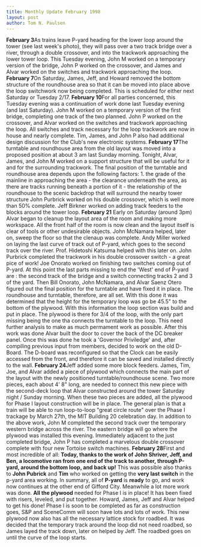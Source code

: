 ```yaml
---
title: Monthly Update February 1998 
layout: post
author: Tom N. Paulsen
---
```




 **February 3**As trains leave P\-yard heading for the lower loop around the tower (see last week's photo), they will pass over a two track bridge over a river, through a double crossover, and into the trackwork approaching the lower tower loop. This Tuesday evening, John M worked on a temporary version of the bridge, John P worked on the crossover, and James and Alvar worked on the switches and trackwork approaching the loop.  **February 7**On Saturday, James, Jeff, and Howard removed the bottom structure of the roundhouse area so that it can be moved into place above the loop switchwork now being completed. This is scheduled for either next Saturday or Tuesday 2/17\.  **February 10**For all parties concerned, this Tuesday evening was a continuation of work done last Tuesday evening (and last Saturday). John M worked on a temporary version of the first bridge, completing one track of the two planned. John P worked on the crossover, and Alvar worked on the switches and trackwork approaching the loop. All switches and track necessary for the loop trackwork are now in house and nearly complete. Tim, James, and John P also had additional design discussion for the Club's new electronic systems. **February 17**The turntable and roundhouse area from the old layout was moved into a proposed position at about 3 am last Sunday morning. Tonight, Alvar, James, and John M worked on a support structure that will be useful for it and for the surrounding trackwork. The final position of the turntable and roundhouse area depends upon the following factors:  1. the grade of the mainline in approaching the area - the clearance underneath the area, as there are tracks running beneath a portion of it - the relationship of the roundhouse to the scenic backdrop that will surround the nearby tower structure    John Purbrick worked on his double crossover, which is well more than 50% complete. Jeff Birkner worked on adding track feeders to the blocks around the tower loop. **February 21** Early on Saturday (around 3pm) Alvar began to cleanup the layout area of the room and making more workspace. All the front half of the room is now clean and the layout itself is clear of tools or other undesirable objects. John McNamara helped, later on, sweep the floor so that the clenaup was complete.  Andy Miller worked on laying the last curve of track out of P\-yard, which goes to the second track over the river. Prof. Hidetoshi Katsuma helped with this later on. John Purbrick completed the trackwork in his double crossover switch \- a great pice of work! Joe Onorato worked on finishing two switches coming out of P\-yard. At this point the last parts missing to end the 'West' end of P\-yard are : the second track of the bridge and a switch connecting tracks 2 and 3 of the yard.  Then Bill Onorato, John McNamara, and Alvar Saenz Otero figured out the final position for the turntable and have fixed it in place. The roundhouse and turntable, therefore, are all set. With this done it was determined that the height for the temporary loop was go be 45\.5" to the bottom of the plywood. With this information the loop section was build and put in place. The plywood is there for 3/4 of the loop, with the only part missing being the one tha connects the turntable to the loop. This need further analysis to make as much permament work as possible.  After this work was done Alvar built the door to cover the back of the DC breaker panel. Once this was done he took a 'Governor Priviledge' and, after compiling previous input from members, decided to work on the old D\-Board. The D\-board was reconfigured so that the Clock can be easily accessed from the front, and therefore it can be saved and installed directly to the wall. **February 24**Jeff added some more block feeders. James, Tim, Joe, and Alvar added a piece of plywood which connects the main part of the layout with the newly positioned turntable/roundhouse scene. Two more pieces, each about 4' 8" long, are needed to connect this new piece with the second\-deck loop that Alvar constructed around the tower Saturday night / Sunday morning. When these two pieces are added, all the plywood for Phase I layout construction will be in place. The general plan is that a train will be able to run loop\-to\-loop "great circle route" over the Phase I trackage by March 27th, the MIT Building 20 celebration day.  In addition to the above work, John M completed the second track over the temporary western bridge across the river. The eastern bridge will go where the plywood was installed this evening. Immediately adjacent to the just completed bridge, John P has completed a marvelous double crossover complete with four new Tortoise switch machines. **February 28**First and most incredible of all: **Today, thanks to the work of John Shriver, Jeff, and Ben, a locomotive ran from one end of the track to another, through P\-yard, around the bottom loop, and back up!** This was possible also thanks to **John Pubrick** and **Tim** who worked on getting the **very last switch** in the p\-yard area working. In summary, all of **P\-yard** is **ready** to go, and work now continues at the other end of Gifford City.  Meanwhile a lot more work was done. **All the plywood** needed for Phase I is in place! It has been fixed with risers, leveled, and put together. Howard, James, Jeff and Alvar helped to get his done! Phase I is soon to be completed as far as construction goes, S\&P and SceneComm will soon have lots and lots of work.  This new plywood now also has all the necessary lattice stock for roadbed. It was decided that the temporary track around the loop did not need roadbed, so James layed the track down, later on helped by Jeff. The roadbed goes on until the curve of the loop starts.   